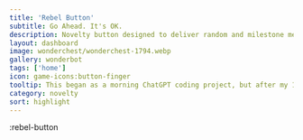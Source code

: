 ```yaml
---
title: 'Rebel Button'
subtitle: Go Ahead. It's OK.
description: Novelty button designed to deliver random and milestone messages with graffiti.
layout: dashboard
image: wonderchest/wonderchest-1794.webp
gallery: wonderbot
tags: ['home']
icon: game-icons:button-finger
tooltip: This began as a morning ChatGPT coding project, but after my 11-year-old tapped it to 1000, I kept expanding. The final reward for this game should be a link to make and share your own buttons with custom milestones. In the interim, I would love to add an "I clicked the button to _____ and all I got was this lousy social link."
category: novelty
sort: highlight
---
```


:rebel-button
